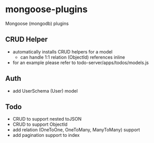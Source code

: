 # mongoose-plugins
Mongoose (mongodb) plugins

## CRUD Helper
  * automatically installs CRUD helpers for a model
    * can handle 1:1 relation (ObjectId) references inline
  * for an example please refer to todo-server/apps/todos/models.js

## Auth
  * add UserSchema (User) model 

## Todo
  * CRUD to support nested toJSON
  * CRUD to support ObjectId
  * add relation (OneToOne, OneToMany, ManyToMany) support
  * add pagination support to index
